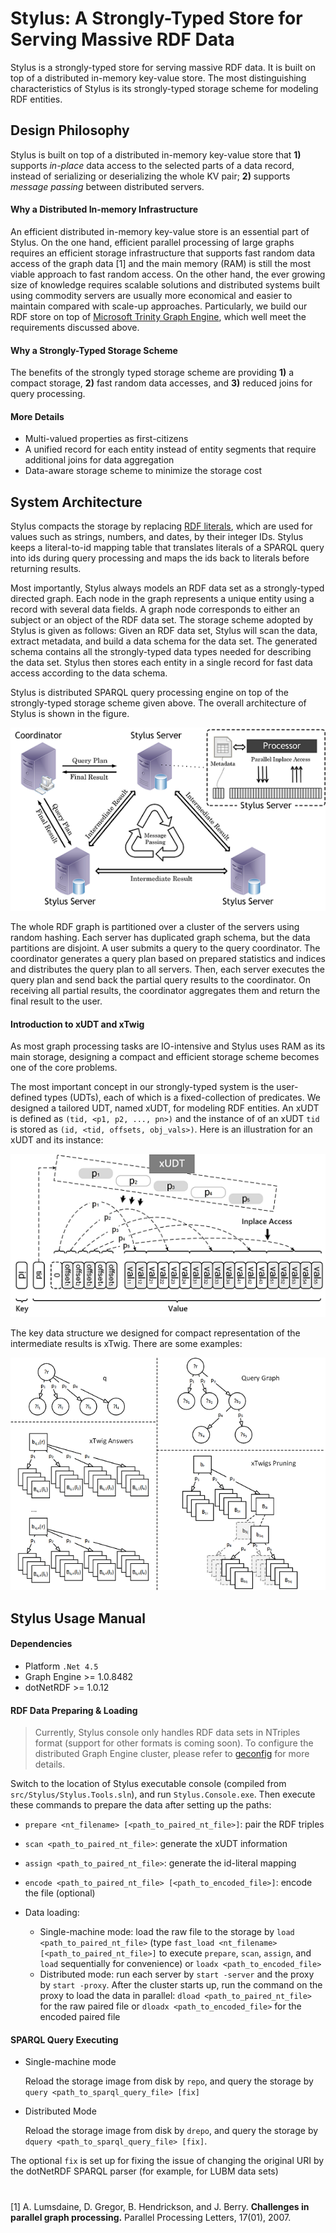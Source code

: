 Stylus: A Strongly-Typed Store for Serving Massive RDF Data
===========================================================

Stylus is a strongly-typed store for serving massive RDF data. It is built on top of a distributed in-memory key-value store. The most distinguishing characteristics of Stylus is its strongly-typed storage scheme for modeling RDF entities. 


## Design Philosophy
Stylus is built on top of a distributed in-memory key-value store that **1)** supports *in-place* data access to the selected parts of a data record, instead of serializing or deserializing the whole KV pair; **2)** supports *message passing* between distributed servers.

#### Why a Distributed In-memory Infrastructure

An efficient distributed in-memory key-value store is an essential part of Stylus. On the one hand, efficient parallel processing of large graphs requires an efficient storage infrastructure that supports fast random data
access of the graph data [1] and the main memory (RAM) is still the most viable approach to fast random access. On the other hand, the ever growing size of knowledge requires scalable solutions and distributed systems built using commodity servers are usually more economical and easier to maintain compared with scale-up approaches. Particularly, we build our RDF store on top of [Microsoft Trinity Graph Engine](https://www.graphengine.io/), which well meet the requirements discussed above.

#### Why a Strongly-Typed Storage Scheme

The benefits of the strongly typed storage scheme are providing **1)** a compact storage,  **2)** fast random data accesses, and **3)** reduced joins for query processing.

#### More Details

- Multi-valued properties as first-citizens
- A unified record for each entity instead of entity segments that require additional joins for data aggregation
- Data-aware storage scheme to minimize the storage cost

## System Architecture 

Stylus compacts the storage by replacing [RDF literals](https://www.w3.org/TR/rdf11-concepts/#section-Graph-Literal), which are used for values such as strings, numbers, and dates, by their integer IDs. Stylus keeps a literal-to-id mapping table that translates literals of a SPARQL query into ids during query processing and maps the ids back to literals before returning results.

Most importantly, Stylus always models an RDF data set as a strongly-typed directed graph. Each node in the graph represents a unique entity using a record with several data fields. A graph node corresponds to either an subject or an object of the RDF data set. The storage scheme adopted by Stylus is given as follows: Given an RDF data set, Stylus will scan the data, extract metadata, and build a data schema for the data set. The generated schema contains all the strongly-typed data types needed for describing the data set. Stylus then stores each entity in a single record for fast data access according to the data schema.

Stylus is distributed SPARQL query processing engine on top of the strongly-typed storage scheme given above. The overall architecture of Stylus is shown in the figure. 

![Architecture Overview of Stylus](res/Figures/ServingDesign.png)

The whole RDF graph is partitioned over a cluster of the servers using random hashing. Each server has duplicated graph schema, but the data partitions are disjoint. A user submits a query to the query coordinator. The coordinator generates a query plan based on prepared statistics and indices and distributes the query plan to all servers. Then, each server executes the query plan and send back the partial query results to the coordinator. On receiving all partial results, the coordinator aggregates them and return the final result to the user.

#### Introduction to xUDT and xTwig

As most graph processing tasks are IO-intensive and Stylus uses RAM as its main storage, designing a compact and efficient storage scheme becomes one of the core problems.

The most important concept in our strongly-typed system is the user-defined types (UDTs), each of which is a fixed-collection of predicates. We designed a tailored UDT, named xUDT, for modeling RDF entities. An xUDT is defined as `(tid, <p1, p2, ..., pn>)` and the instance of of an xUDT `tid` is stored as `(id, <tid, offsets, obj_vals>)`. Here is an illustration for an xUDT and its instance:

![xUDT Illustration](res/Figures/xUDT_Illustration.png)

The key data structure we designed for compact representation of the intermediate results is xTwig. There are some examples:

![xTwig Examples](res/Figures/xTwig.png)



## Stylus Usage Manual

#### Dependencies

- Platform `.Net 4.5`
- Graph Engine >= 1.0.8482
- dotNetRDF >= 1.0.12

#### RDF Data Preparing & Loading

> Currently, Stylus console only handles RDF data sets in NTriples format (support for other formats is coming soon). To configure the distributed Graph Engine cluster, please refer to [geconfig](https://www.graphengine.io/docs/manual/Utilities/geconfig.html) for more details.

Switch to the location of Stylus executable console (compiled from `src/Stylus/Stylus.Tools.sln`), and run `Stylus.Console.exe`. Then execute these commands to prepare the data after setting up the paths:

- `prepare <nt_filename> [<path_to_paired_nt_file>]`: pair the RDF triples
- `scan <path_to_paired_nt_file>`: generate the xUDT information
- `assign <path_to_paired_nt_file>`: generate the id-literal mapping
- `encode <path_to_paired_nt_file> [<path_to_encoded_file>]`: encode the file (optional) 


- Data loading:
  - Single-machine mode: load the raw file to the storage by `load <path_to_paired_nt_file>` (type `fast_load <nt_filename> [<path_to_paired_nt_file>]` to execute `prepare`, `scan`, `assign`, and `load` sequentially for convenience) or `loadx <path_to_encoded_file>`
  - Distributed mode: run each server by `start -server` and the proxy by `start -proxy`. After the cluster starts up, run the command on the proxy to load the data in parallel: `dload <path_to_paired_nt_file>` for the raw paired file or `dloadx <path_to_encoded_file>` for the encoded paired file

#### SPARQL Query Executing

- Single-machine mode

  Reload the storage image from disk by `repo`, and query the storage by `query <path_to_sparql_query_file> [fix]`

- Distributed Mode

  Reload the storage image from disk by `drepo`, and query the storage by `dquery <path_to_sparql_query_file> [fix]`. 

The optional `fix` is set up for fixing the issue of changing the original URI by the dotNetRDF SPARQL parser (for example, for LUBM data sets)

#

[1] A. Lumsdaine, D. Gregor, B. Hendrickson, and J. Berry. **Challenges in parallel graph processing.** Parallel Processing Letters, 17(01), 2007.

